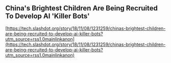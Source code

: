 ## China's Brightest Children Are Being Recruited To Develop AI 'Killer Bots'
  
  [https://tech.slashdot.org/story/18/11/08/1231259/chinas-brightest-children-are-being-recruited-to-develop-ai-killer-bots?utm_source=rss1.0mainlinkanon](https://tech.slashdot.org/story/18/11/08/1231259/chinas-brightest-children-are-being-recruited-to-develop-ai-killer-bots?utm_source=rss1.0mainlinkanon)